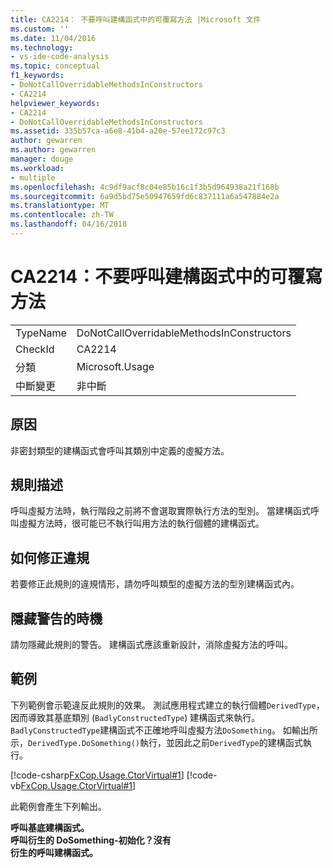 ```yaml
---
title: CA2214： 不要呼叫建構函式中的可覆寫方法 |Microsoft 文件
ms.custom: ''
ms.date: 11/04/2016
ms.technology:
- vs-ide-code-analysis
ms.topic: conceptual
f1_keywords:
- DoNotCallOverridableMethodsInConstructors
- CA2214
helpviewer_keywords:
- CA2214
- DoNotCallOverridableMethodsInConstructors
ms.assetid: 335b57ca-a6e8-41b4-a20e-57ee172c97c3
author: gewarren
ms.author: gewarren
manager: douge
ms.workload:
- multiple
ms.openlocfilehash: 4c9df9acf8c04e85b16c1f3b5d964938a21f168b
ms.sourcegitcommit: 6a9d5bd75e50947659fd6c837111a6a547884e2a
ms.translationtype: MT
ms.contentlocale: zh-TW
ms.lasthandoff: 04/16/2018
---
```

# <a name="ca2214-do-not-call-overridable-methods-in-constructors"></a>CA2214：不要呼叫建構函式中的可覆寫方法
|||  
|-|-|  
|TypeName|DoNotCallOverridableMethodsInConstructors|  
|CheckId|CA2214|  
|分類|Microsoft.Usage|  
|中斷變更|非中斷|  
  
## <a name="cause"></a>原因  
 非密封類型的建構函式會呼叫其類別中定義的虛擬方法。  
  
## <a name="rule-description"></a>規則描述  
 呼叫虛擬方法時，執行階段之前將不會選取實際執行方法的型別。 當建構函式呼叫虛擬方法時，很可能已不執行叫用方法的執行個體的建構函式。  
  
## <a name="how-to-fix-violations"></a>如何修正違規  
 若要修正此規則的違規情形，請勿呼叫類型的虛擬方法的型別建構函式內。  
  
## <a name="when-to-suppress-warnings"></a>隱藏警告的時機  
 請勿隱藏此規則的警告。 建構函式應該重新設計，消除虛擬方法的呼叫。  
  
## <a name="example"></a>範例  
 下列範例會示範違反此規則的效果。 測試應用程式建立的執行個體`DerivedType`，因而導致其基底類別 (`BadlyConstructedType`) 建構函式來執行。 `BadlyConstructedType`建構函式不正確地呼叫虛擬方法`DoSomething`。 如輸出所示，`DerivedType.DoSomething()`執行，並因此之前`DerivedType`的建構函式執行。  
  
 [!code-csharp[FxCop.Usage.CtorVirtual#1](../code-quality/codesnippet/CSharp/ca2214-do-not-call-overridable-methods-in-constructors_1.cs)]
 [!code-vb[FxCop.Usage.CtorVirtual#1](../code-quality/codesnippet/VisualBasic/ca2214-do-not-call-overridable-methods-in-constructors_1.vb)]  
  
 此範例會產生下列輸出。  
  
 **呼叫基底建構函式。**  
**呼叫衍生的 DoSomething-初始化？沒有**  
**衍生的呼叫建構函式。**